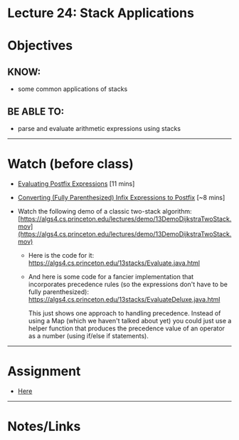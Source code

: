 # Lecture 24: Stack Applications

# Objectives

## KNOW:
- some common applications of stacks
  
## BE ABLE TO:
- parse and evaluate arithmetic expressions using stacks

---
# Watch (before class)

- [Evaluating Postfix Expressions](https://mediaspace.berry.edu/media/lecture18-postfix-eval/1_w3x58xc9) [11 mins]

- [Converting (Fully Parenthesized) Infix Expressions to Postfix](https://mediaspace.berry.edu/media/lecture18-infix-to-postfix/1_l3ysgcgm) [~8 mins]
  
- Watch the following demo of a classic two-stack algorithm: [https://algs4.cs.princeton.edu/lectures/demo/13DemoDijkstraTwoStack.mov](https://algs4.cs.princeton.edu/lectures/demo/13DemoDijkstraTwoStack.mov)
    - Here is the code for it: https://algs4.cs.princeton.edu/13stacks/Evaluate.java.html
    - And here is some code for a fancier implementation that incorporates precedence rules (so the expressions don't have to be fully parenthesized):
        https://algs4.cs.princeton.edu/13stacks/EvaluateDeluxe.java.html 
        
        This just shows one approach to handling precedence. Instead of using a Map (which we haven't talked about yet) you could just use a helper function that produces the precedence value of an operator as a number (using if/else if statements).


---
# Assignment

- [Here](work/hw24.md)


---
# Notes/Links


